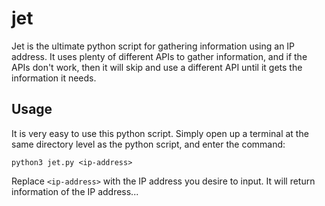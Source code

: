 # jet
Jet is the ultimate python script for gathering information using an IP address. It uses plenty of different APIs to gather information, and if the APIs don't work, then it will skip and use a different API until it gets the information it needs.
## Usage
It is very easy to use this python script. Simply open up a terminal at the same directory level as the python script, and enter the command:
```
python3 jet.py <ip-address>
```
Replace `<ip-address>` with the IP address you desire to input. It will return information of the IP address...
